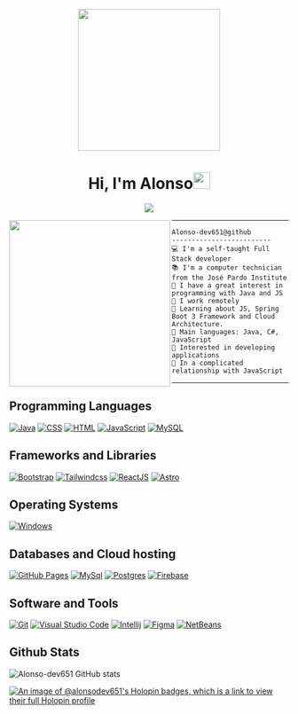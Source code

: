 <p align="center">
  <img style="width:auto; height:16rem" src="https://media1.tenor.com/m/iZjSGTjKzyQAAAAC/shinei-nouzen-86.gif"/>
</p>

<h1 align="center">Hi, I'm Alonso<img width="30px" src="https://raw.githubusercontent.com/iampavangandhi/iampavangandhi/master/gifs/Hi.gif"></h1>

<p align="center">
  <a href="https://github.com/DenverCoder1/readme-typing-svg"><img src="https://readme-typing-svg.herokuapp.com?lines=Computer+Science+Student;Full+Stack+Web+Developer;Freelancer;Always%20learning%20new%20things&center=true&width=380&height=45"></a>
</p>

<img align="left" src="https://media1.tenor.com/m/_DOBjnGspYAAAAAC/code-coding.gif" style="width:290px; height:300"/>
<hr>

```
Alonso-dev651@github
-------------------------
💻 I'm a self-taught Full Stack developer
📚 I'm a computer technician from the José Pardo Institute
📝 I have a great interest in programming with Java and JS
🔭 I work remotely
🌱 Learning about JS, Spring Boot 3 Framework and Cloud Architecture.
🌟 Main languages: Java, C#, JavaScript
🚩 Interested in developing applications
💖 In a complicated relationship with JavaScript
```
<hr>

## Programming Languages

<p>
    <a href="#"><img alt="Java" src="https://img.shields.io/badge/Java-ED8B00?style=flate&logo=openjdk&logoColor=white"></a>
    <a href="#"><img alt="CSS" src="https://img.shields.io/badge/CSS%20-00C7B7.svg?logo=css3&logoColor=white"></a>
    <a href="#"><img alt="HTML" src="https://img.shields.io/badge/HTML%20-%23E34F26.svg?logo=html5&logoColor=white"></a>
    <a href="#"><img alt="JavaScript" src="https://img.shields.io/badge/JavaScript%20-%23F7DF1E.svg?logo=javascript&logoColor=black"></a>
    <a href="#"><img alt="MySQL" src="https://img.shields.io/badge/MySQL-0078D4?style=flat&logo=mysql&logoColor=white"></a>
</p>

## Frameworks and Libraries
<p>
   <a href="#"><img alt="Bootstrap" src="https://img.shields.io/badge/Bootstrap-563D7C?logo=bootstrap&logoColor=white"></a>
   <a href="#"><img alt="Tailwindcss" src="https://img.shields.io/badge/Tailwindcss-%2338B2AC.svg?logo=tailwindcss&logoColor=white"></a>
   <a href="#"><img alt="ReactJS" src="https://shields.io/badge/React-black?logo=react"></a>
   <a href="#"><img alt="Astro" src="https://img.shields.io/badge/astro-black?logo=astro&color=%232f4cb3"></a>
</p>


## Operating Systems

<p>
	<a href="#"><img alt="Windows" src="https://img.shields.io/badge/Windows-0078D6?logo=windows&logoColor=white"></a>
</p>

## Databases and Cloud hosting

<p>
    <a href="#"><img alt="GitHub Pages" src="https://img.shields.io/badge/GitHub%20Pages-%23327FC7.svg?logo=github&logoColor=white"></a>
    <a href="#"><img alt="MySql" src="https://img.shields.io/badge/mysql-4479A1?style=flat&logo=mysql&logoColor=white"></a>
    <a href="#"><img alt="Postgres" src="https://img.shields.io/badge/PostgreSQL-%234169E1?logo=postgresql&logoColor=white"></a>
    <a href="#"><img alt="Firebase" src="https://img.shields.io/badge/Firebase-FFCA28?style=flat&logo=Firebase&logoColor=black"></a>
</p> 

## Software and Tools
<p>
  <a href="#"><img alt="Git" src="https://img.shields.io/badge/Git%20-%23F05033.svg?logo=git&logoColor=white"></a>
  <a href="#"><img alt="Visual Studio Code" src="https://img.shields.io/badge/Visual%20Studio%20Code-0078d7.svg?logo=visual-studio-code&logoColor=white"></a>
	<a href="#"><img alt="Intellij" src="https://img.shields.io/badge/IntelliJ&nbsp;IDEA-000000.svg?logo=intellij-idea&logoColor=white"></a>
	<a href="#"><img alt="Figma" src="https://img.shields.io/badge/Figma-F24E1E?style=flat&logo=figma&logoColor=white"></a>
	<a href="#"><img alt="NetBeans" src="https://img.shields.io/badge/NetBeansIDE-1B6AC6.svg?style=flat&logo=apache-netbeans-ide&logoColor=white"></a>
</p>

## Github Stats

![Alonso-dev651 GitHub stats](https://github-readme-stats.vercel.app/api?username=Alonso-dev651&show_icons=true&theme=radical) </br>

[![An image of @alonsodev651's Holopin badges, which is a link to view their full Holopin profile](https://holopin.me/alonsodev651)](https://holopin.io/@alonsodev651)
